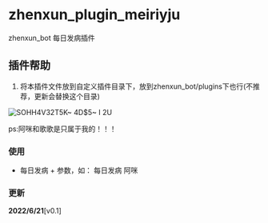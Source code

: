# zhenxun_plugin_meiriyju

zhenxun_bot 每日发病插件


## 插件帮助

1. 将本插件文件放到自定义插件目录下，放到zhenxun_bot/plugins下也行(不推荐，更新会替换这个目录)


![SOHH4V32T5K~ 4D$5~ I 2U](https://user-images.githubusercontent.com/72912346/175924676-625788d0-d188-4421-ab3f-e21cd92a0b5e.png)



ps:阿咪和歌歌是只属于我的！！！

### 使用

- 每日发病 + 参数，如： 每日发病 阿咪

### 更新

**2022/6/21**[v0.1]

